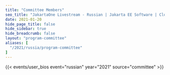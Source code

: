 ```yaml
---
title: "Committee Members"
seo_title: "JakartaOne Livestream - Russian | Jakarta EE Software | Cloud Native"
date: 2021-01-20
hide_page_title: false
hide_sidebar: true
hide_breadcrumb: false
layout: "program-committee"
aliases: [
  "/2021/russia/program-committee"
]
---
```


{{< events/user_bios event="russian" year="2021" source="committee" >}}